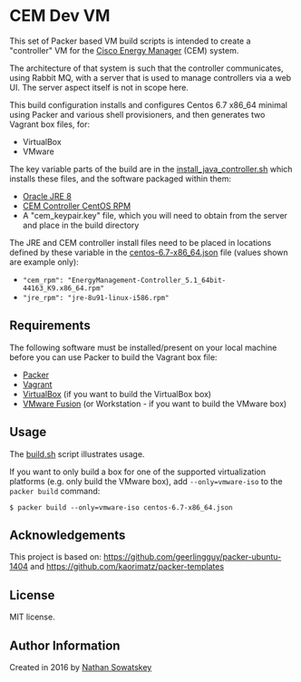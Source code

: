 # CEM Dev VM

This set of Packer based VM build scripts is intended to create a "controller" VM for the 
[Cisco Energy Manager](http://www.cisco.com/c/en/us/products/switches/energy-management-technology/index.html) 
(CEM) system.

The architecture of that system is such that the controller communicates, using Rabbit MQ, with a server that is used
to manage controllers via a web UI. The server aspect itself is not in scope here.

This build configuration installs and configures Centos 6.7 x86_64 minimal using Packer and various shell 
provisioners, and then generates two Vagrant box files, for:

  - VirtualBox
  - VMware

The key variable parts of the build are in the [install_java_controller.sh](scripts/centos-6.7/install_java_controller.sh)
which installs these files, and the software packaged within them:

 - [Oracle JRE 8](http://www.oracle.com/technetwork/java/javase/downloads/jre8-downloads-2133155.html)
 - [CEM Controller CentOS RPM](https://software.cisco.com/download/release.html?mdfid=285963719&flowid=46142&softwareid=285994366&release=5.1.0&relind=AVAILABLE&rellifecycle=&reltype=latest) 
 - A "cem_keypair.key" file, which you will need to obtain from the server and place in the build directory
 
 The JRE and CEM controller install files need to be placed in locations defined by these variable in the 
 [centos-6.7-x86_64.json](./centos-6.7-x86_64.json) file (values shown are example only):
 
 - `"cem_rpm": "EnergyManagement-Controller_5.1_64bit-44163_K9.x86_64.rpm"`
 - `"jre_rpm": "jre-8u91-linux-i586.rpm"`

## Requirements

The following software must be installed/present on your local machine before you can use Packer to build the Vagrant box file:

  - [Packer](http://www.packer.io/)
  - [Vagrant](http://vagrantup.com/)
  - [VirtualBox](https://www.virtualbox.org/) (if you want to build the VirtualBox box)
  - [VMware Fusion](http://www.vmware.com/products/fusion/) (or Workstation - if you want to build the VMware box)

## Usage

The [build.sh](./build.sh) script illustrates usage.

If you want to only build a box for one of the supported virtualization platforms 
(e.g. only build the VMware box), add `--only=vmware-iso` to the `packer build` command:

    $ packer build --only=vmware-iso centos-6.7-x86_64.json

## Acknowledgements

This project is based on: https://github.com/geerlingguy/packer-ubuntu-1404 and https://github.com/kaorimatz/packer-templates

## License

MIT license.

## Author Information

Created in 2016 by [Nathan Sowatskey](https://github.com/DevOps4Networks)
